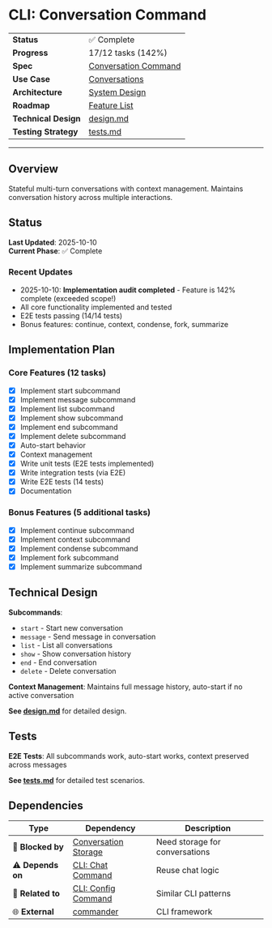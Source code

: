 # CLI: Conversation Command

|                      |                                                                                      |
| -------------------- | ------------------------------------------------------------------------------------ |
| **Status**           | ✅ Complete                                                                          |
| **Progress**         | 17/12 tasks (142%)                                                                   |
| **Spec**             | [Conversation Command](../../../../products/anygpt/specs/anygpt/cli/conversation.md) |
| **Use Case**         | [Conversations](../../../../products/anygpt/cases/conversations.md)                  |
| **Architecture**     | [System Design](../../architecture.md)                                               |
| **Roadmap**          | [Feature List](../../roadmap.md)                                                     |
| **Technical Design** | [design.md](./design.md)                                                             |
| **Testing Strategy** | [tests.md](./tests.md)                                                               |

---

## Overview

Stateful multi-turn conversations with context management. Maintains conversation history across multiple interactions.

## Status

**Last Updated**: 2025-10-10  
**Current Phase**: ✅ Complete

### Recent Updates

- 2025-10-10: **Implementation audit completed** - Feature is 142% complete (exceeded scope!)
- All core functionality implemented and tested
- E2E tests passing (14/14 tests)
- Bonus features: continue, context, condense, fork, summarize

## Implementation Plan

### Core Features (12 tasks)

- [x] Implement start subcommand
- [x] Implement message subcommand
- [x] Implement list subcommand
- [x] Implement show subcommand
- [x] Implement end subcommand
- [x] Implement delete subcommand
- [x] Auto-start behavior
- [x] Context management
- [x] Write unit tests (E2E tests implemented)
- [x] Write integration tests (via E2E)
- [x] Write E2E tests (14 tests)
- [x] Documentation

### Bonus Features (5 additional tasks)

- [x] Implement continue subcommand
- [x] Implement context subcommand
- [x] Implement condense subcommand
- [x] Implement fork subcommand
- [x] Implement summarize subcommand

## Technical Design

**Subcommands**:

- `start` - Start new conversation
- `message` - Send message in conversation
- `list` - List all conversations
- `show` - Show conversation history
- `end` - End conversation
- `delete` - Delete conversation

**Context Management**: Maintains full message history, auto-start if no active conversation

**See [design.md](./design.md)** for detailed design.

## Tests

**E2E Tests**: All subcommands work, auto-start works, context preserved across messages

**See [tests.md](./tests.md)** for detailed test scenarios.

## Dependencies

| Type              | Dependency                                           | Description                    |
| ----------------- | ---------------------------------------------------- | ------------------------------ |
| 🚫 **Blocked by** | [Conversation Storage](../3-1-conversation-storage/) | Need storage for conversations |
| ⚠️ **Depends on** | [CLI: Chat Command](../2-1-cli-chat/)                | Reuse chat logic               |
| 🔗 **Related to** | [CLI: Config Command](../2-2-cli-config/)            | Similar CLI patterns           |
| 🌐 **External**   | [commander](https://www.npmjs.com/package/commander) | CLI framework                  |
